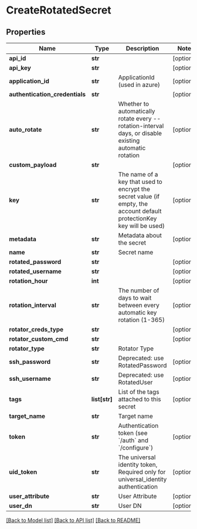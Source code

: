 # CreateRotatedSecret

## Properties
Name | Type | Description | Notes
------------ | ------------- | ------------- | -------------
**api_id** | **str** |  | [optional] 
**api_key** | **str** |  | [optional] 
**application_id** | **str** | ApplicationId (used in azure) | [optional] 
**authentication_credentials** | **str** |  | [optional] 
**auto_rotate** | **str** | Whether to automatically rotate every --rotation-interval days, or disable existing automatic rotation | [optional] 
**custom_payload** | **str** |  | [optional] 
**key** | **str** | The name of a key that used to encrypt the secret value (if empty, the account default protectionKey key will be used) | [optional] 
**metadata** | **str** | Metadata about the secret | [optional] 
**name** | **str** | Secret name | 
**rotated_password** | **str** |  | [optional] 
**rotated_username** | **str** |  | [optional] 
**rotation_hour** | **int** |  | [optional] 
**rotation_interval** | **str** | The number of days to wait between every automatic key rotation (1-365) | [optional] 
**rotator_creds_type** | **str** |  | [optional] 
**rotator_custom_cmd** | **str** |  | [optional] 
**rotator_type** | **str** | Rotator Type | 
**ssh_password** | **str** | Deprecated: use RotatedPassword | [optional] 
**ssh_username** | **str** | Deprecated: use RotatedUser | [optional] 
**tags** | **list[str]** | List of the tags attached to this secret | [optional] 
**target_name** | **str** | Target name | 
**token** | **str** | Authentication token (see &#x60;/auth&#x60; and &#x60;/configure&#x60;) | [optional] 
**uid_token** | **str** | The universal identity token, Required only for universal_identity authentication | [optional] 
**user_attribute** | **str** | User Attribute | [optional] 
**user_dn** | **str** | User DN | [optional] 

[[Back to Model list]](../README.md#documentation-for-models) [[Back to API list]](../README.md#documentation-for-api-endpoints) [[Back to README]](../README.md)


